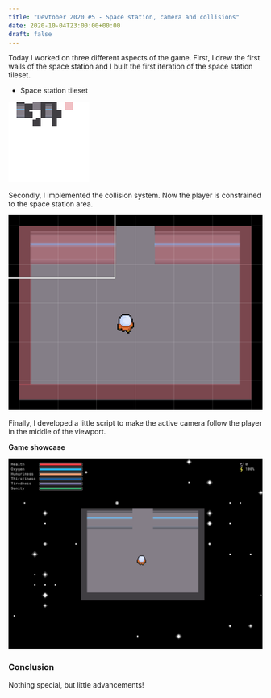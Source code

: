 ```yaml
---
title: "Devtober 2020 #5 - Space station, camera and collisions"
date: 2020-10-04T23:00:00+00:00
draft: false
---
```


Today I worked on three different aspects of the game. First, I drew the first walls of the space station and I built the first iteration of the space station tileset.

- Space station tileset
  <br />

![space_station_tileset](/assets/images/devtober2020/2020-10-5/space_station_tileset.png)

Secondly, I implemented the collision system. Now the player is constrained to the space station area.

![space_station_collisions](/assets/images/devtober2020/2020-10-5/collisions.png)

Finally, I developed a little script to make the active camera follow the player in the middle of the viewport.

**Game showcase**

![game_showcase](/assets/images/devtober2020/2020-10-5/game_showcase.png)

### Conclusion

Nothing special, but little advancements!
